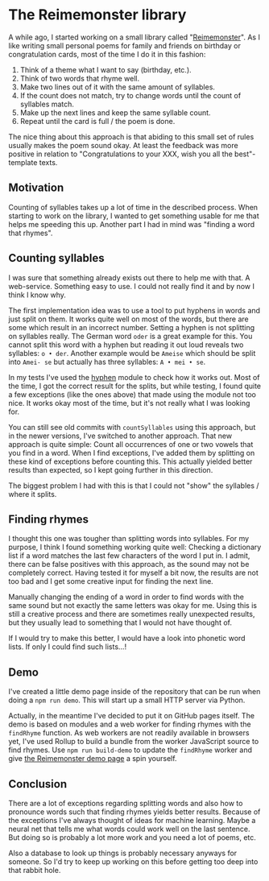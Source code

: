 # The Reimemonster library

A while ago, I started working on a small library called "[Reimemonster](https://github.com/Narigo/reimemonster)". As I
like writing small personal poems for family and friends on birthday or congratulation cards, most of the time I do it
in this fashion:

1. Think of a theme what I want to say (birthday, etc.).
2. Think of two words that rhyme well.
3. Make two lines out of it with the same amount of syllables.
4. If the count does not match, try to change words until the count of syllables match.
5. Make up the next lines and keep the same syllable count.
6. Repeat until the card is full / the poem is done.

The nice thing about this approach is that abiding to this small set of rules usually makes the poem sound okay. At 
least the feedback was more positive in relation to "Congratulations to your XXX, wish you all the best"-template texts.

## Motivation

Counting of syllables takes up a lot of time in the described process. When starting to work on the library, I wanted to
get something usable for me that helps me speeding this up. Another part I had in mind was "finding a word that rhymes".

## Counting syllables

I was sure that something already exists out there to help me with that. A web-service. Something easy to use. I 
could not really find it and by now I think I know why.

The first implementation idea was to use a tool to put hyphens in words and just split on them. It works quite well on 
most of the words, but there are some which result in an incorrect number. Setting a hyphen is not splitting on 
syllables really. The German word `oder` is a great example for this. You cannot split this word with a hyphen but 
reading it out loud reveals two syllables: `o • der`. Another example would be `Ameise` which should be split into 
`Amei- se` but actually has three syllables: `A • mei • se`.

In my tests I've used the [hyphen](https://github.com/ytiurin/hyphen) module to check how it works out. Most of the 
time, I got the correct result for the splits, but while testing, I found quite a few exceptions (like the ones above) 
that made using the module not too nice. It works okay most of the time, but it's not really what I was looking for.

You can still see old commits with `countSyllables` using this approach, but in the newer versions, I've switched to 
another approach. That new approach is quite simple: Count all occurrences of one or two vowels that you find in a word.
When I find exceptions, I've added them by splitting on these kind of exceptions before counting this. This actually 
yielded better results than expected, so I kept going further in this direction.

The biggest problem I had with this is that I could not "show" the syllables / where it splits.

## Finding rhymes

I thought this one was tougher than splitting words into syllables. For my purpose, I think I found something working 
quite well: Checking a dictionary list if a word matches the last few characters of the word I put in. I admit, there 
can be false positives with this approach, as the sound may not be completely correct. Having tested it for myself a bit
now, the results are not too bad and I get some creative input for finding the next line.

Manually changing the ending of a word in order to find words with the same sound but not exactly the same letters was
okay for me. Using this is still a creative process and there are sometimes really unexpected results, but they usually
lead to something that I would not have thought of.

If I would try to make this better, I would have a look into phonetic word lists. If only I could find such lists...!

## Demo

I've created a little demo page inside of the repository that can be run when doing a `npm run demo`. This will start up
a small HTTP server via Python.

Actually, in the meantime I've decided to put it on GitHub pages itself. The demo is based on modules and a web worker
for finding rhymes with the `findRhyme` function. As web workers are not readily available in browsers yet, I've used
Rollup to build a bundle from the worker JavaScript source to find rhymes. Use `npm run build-demo` to update the
`findRhyme` worker and give [the Reimemonster demo page](https://narigo.github.io/reimemonster/) a spin yourself.

## Conclusion

There are a lot of exceptions regarding splitting words and also how to pronounce words such that finding rhymes yields
better results. Because of the exceptions I've always thought of ideas for machine learning. Maybe a neural net that 
tells me what words could work well on the last sentence. But doing so is probably a lot more work and you need a lot of
poems, etc.

Also a database to look up things is probably necessary anyways for someone. So I'd try to keep up working on this 
before getting too deep into that rabbit hole.
